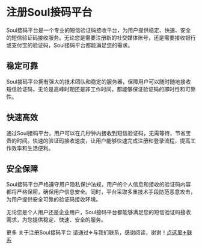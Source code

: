 # 注册Soul接码平台

Soul接码平台是一个专业的短信验证码接收平台，为用户提供稳定、快速、安全的短信验证码接收服务。无论您是需要注册新的社交媒体账号，还是需要接收银行或支付宝的验证码，Soul接码平台都能满足您的需求。

## 稳定可靠

Soul接码平台拥有强大的技术团队和稳定的服务器，保障用户可以随时随地接收短信验证码，无论是高峰时期还是非工作时间，都能够保证验证码的即时性和可靠性。

## 快速高效

通过Soul接码平台，用户可以在几秒钟内接收到短信验证码，无需等待，节省宝贵的时间。快速的验证码接收速度，让用户能够快速完成注册和登录流程，提高工作效率和生活便利。

## 安全保障

Soul接码平台严格遵守用户隐私保护法规，用户的个人信息和接收的验证码内容都将严格保密，确保用户信息安全。同时，平台采取多重技术手段防范恶意攻击，为用户提供安全可靠的验证码接收环境。

无论您是个人用户还是企业用户，Soul接码平台都能够满足您的短信验证码接收需求，为您提供稳定、快速、安全的服务。

更多 关于注册Soul接码平台 请通过✈与我们联系，感谢阅读，谢谢！[点这里✈联系](https://add.k02.cc)